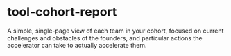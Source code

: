 tool-cohort-report
==================

A simple, single-page view of each team in your cohort, focused on current challenges and obstacles of the founders, and particular actions the accelerator can take to actually accelerate them.
